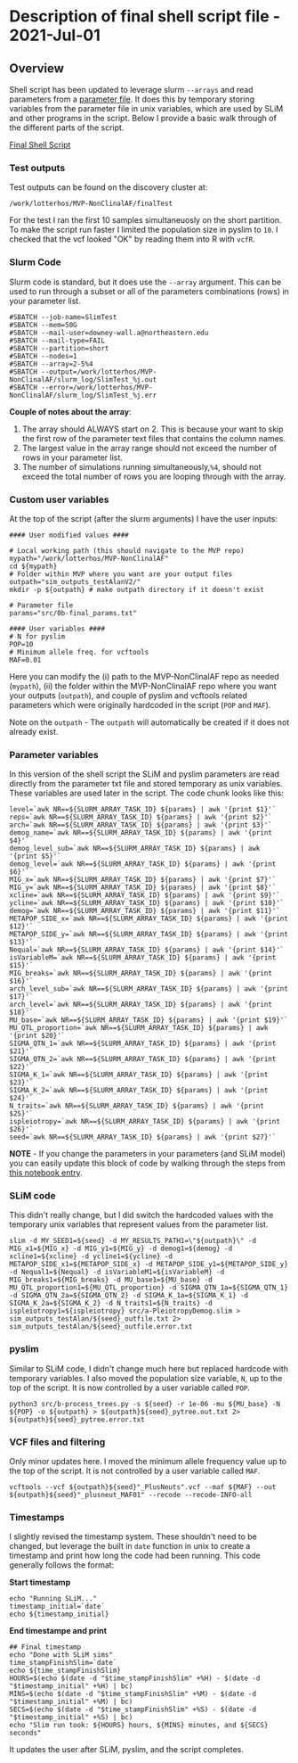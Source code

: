 # Description of final shell script file - 2021-Jul-01

## Overview 

Shell script has been updated to leverage slurm `--arrays` and read parameters from a [parameter file](https://github.com/ModelValidationProgram/MVP-NonClinalAF/blob/alan/src/0b-final_params.txt). It does this by temporary storing variables from the parameter file in unix variables, which are used by SLiM and other programs in the script. Below I provide a basic walk through of the different parts of the script.


[Final Shell Script](https://github.com/ModelValidationProgram/MVP-NonClinalAF/blob/alan/src/run_nonAF_sims_alan_final.sh)

### Test outputs

Test outputs can be found on the discovery cluster at:

```
/work/lotterhos/MVP-NonClinalAF/finalTest
```

For the test I ran the first 10 samples simultaneuosly on the short partition. To make the script run faster I limited the population size in pyslim to `10`. I checked that the vcf looked "OK" by reading them into R with `vcfR`.


### Slurm Code

Slurm code is standard, but it does use the `--array` argument. This can be used to run through a subset or all of the parameters combinations (rows) in your parameter list.

```
#SBATCH --job-name=SlimTest
#SBATCH --mem=50G
#SBATCH --mail-user=downey-wall.a@northeastern.edu
#SBATCH --mail-type=FAIL
#SBATCH --partition=short
#SBATCH --nodes=1
#SBATCH --array=2-5%4
#SBATCH --output=/work/lotterhos/MVP-NonClinalAF/slurm_log/SlimTest_%j.out
#SBATCH --error=/work/lotterhos/MVP-NonClinalAF/slurm_log/SlimTest_%j.err
```

**Couple of notes about the array**:

1) The array should ALWAYS start on 2. This is because your want to skip the first row of the parameter text files that contains the column names.
2) The largest value in the array range should not exceed the number of rows in your parameter list.
3) The number of simulations running simultaneously,`%4`, should not exceed the total number of rows you are looping through with the array.

### Custom user variables

At the top of the script (after the slurm arguments) I have the user inputs:

```
#### User modified values ####

# Local working path (this should navigate to the MVP repo)
mypath="/work/lotterhos/MVP-NonClinalAF"
cd ${mypath}
# Folder within MVP where you want are your output files
outpath="sim_outputs_testAlanV2/"
mkdir -p ${outpath} # make outpath directory if it doesn't exist

# Parameter file
params="src/0b-final_params.txt"

#### User variables ####
# N for pyslim
POP=10
# Minimum allele freq. for vcftools
MAF=0.01
```

Here you can modify the (i) path to the MVP-NonClinalAF repo as needed (`mypath`), (ii) the folder within the MVP-NonClinalAF repo where you want your outputs (`outpath`), and couple of pyslim and vcftools related parameters which were originally hardcoded in the script (`POP` and `MAF`).

Note on the `outpath` - The `outpath` will automatically be created if it does not already exist.

### Parameter variables

In this version of the shell script the SLiM and pyslim parameters are read directly from the parameter txt file and stored temporary as unix variables. These variables are used later in the script. The code chunk looks like this:

```
level=`awk NR==${SLURM_ARRAY_TASK_ID} ${params} | awk '{print $1}'`
reps=`awk NR==${SLURM_ARRAY_TASK_ID} ${params} | awk '{print $2}'`
arch=`awk NR==${SLURM_ARRAY_TASK_ID} ${params} | awk '{print $3}'`
demog_name=`awk NR==${SLURM_ARRAY_TASK_ID} ${params} | awk '{print $4}'`
demog_level_sub=`awk NR==${SLURM_ARRAY_TASK_ID} ${params} | awk '{print $5}'`
demog_level=`awk NR==${SLURM_ARRAY_TASK_ID} ${params} | awk '{print $6}'`
MIG_x=`awk NR==${SLURM_ARRAY_TASK_ID} ${params} | awk '{print $7}'`
MIG_y=`awk NR==${SLURM_ARRAY_TASK_ID} ${params} | awk '{print $8}'`
xcline=`awk NR==${SLURM_ARRAY_TASK_ID} ${params} | awk '{print $9}'`
ycline=`awk NR==${SLURM_ARRAY_TASK_ID} ${params} | awk '{print $10}'`
demog=`awk NR==${SLURM_ARRAY_TASK_ID} ${params} | awk '{print $11}'`
METAPOP_SIDE_x=`awk NR==${SLURM_ARRAY_TASK_ID} ${params} | awk '{print $12}'`
METAPOP_SIDE_y=`awk NR==${SLURM_ARRAY_TASK_ID} ${params} | awk '{print $13}'`
Nequal=`awk NR==${SLURM_ARRAY_TASK_ID} ${params} | awk '{print $14}'`
isVariableM=`awk NR==${SLURM_ARRAY_TASK_ID} ${params} | awk '{print $15}'`
MIG_breaks=`awk NR==${SLURM_ARRAY_TASK_ID} ${params} | awk '{print $16}'`
arch_level_sub=`awk NR==${SLURM_ARRAY_TASK_ID} ${params} | awk '{print $17}'`
arch_level=`awk NR==${SLURM_ARRAY_TASK_ID} ${params} | awk '{print $18}'`
MU_base=`awk NR==${SLURM_ARRAY_TASK_ID} ${params} | awk '{print $19}'`
MU_QTL_proportion=`awk NR==${SLURM_ARRAY_TASK_ID} ${params} | awk '{print $20}'`
SIGMA_QTN_1=`awk NR==${SLURM_ARRAY_TASK_ID} ${params} | awk '{print $21}'`
SIGMA_QTN_2=`awk NR==${SLURM_ARRAY_TASK_ID} ${params} | awk '{print $22}'`
SIGMA_K_1=`awk NR==${SLURM_ARRAY_TASK_ID} ${params} | awk '{print $23}'`
SIGMA_K_2=`awk NR==${SLURM_ARRAY_TASK_ID} ${params} | awk '{print $24}'`
N_traits=`awk NR==${SLURM_ARRAY_TASK_ID} ${params} | awk '{print $25}'`
ispleiotropy=`awk NR==${SLURM_ARRAY_TASK_ID} ${params} | awk '{print $26}'`
seed=`awk NR==${SLURM_ARRAY_TASK_ID} ${params} | awk '{print $27}'`
```

**NOTE** - If you change the parameters in your parameters (and SLiM model) you can easily update this block of code by walking through the steps from [this notebook entry](https://github.com/ModelValidationProgram/MVP-NonClinalAF/blob/alan/notebook/20210630_creatingSLiMBatchScriptVariables.md).

### SLiM code

This didn't really change, but I did switch the hardcoded values with the temporary unix variables that represent values from the parameter list.

```
slim -d MY_SEED1=${seed} -d MY_RESULTS_PATH1=\"${outpath}\" -d MIG_x1=${MIG_x} -d MIG_y1=${MIG_y} -d demog1=${demog} -d xcline1=${xcline} -d ycline1=${ycline} -d METAPOP_SIDE_x1=${METAPOP_SIDE_x} -d METAPOP_SIDE_y1=${METAPOP_SIDE_y} -d Nequal1=${Nequal} -d isVariableM1=${isVariableM} -d MIG_breaks1=${MIG_breaks} -d MU_base1=${MU_base} -d MU_QTL_proportion1=${MU_QTL_proportion} -d SIGMA_QTN_1a=${SIGMA_QTN_1} -d SIGMA_QTN_2a=${SIGMA_QTN_2} -d SIGMA_K_1a=${SIGMA_K_1} -d SIGMA_K_2a=${SIGMA_K_2} -d N_traits1=${N_traits} -d ispleiotropy1=${ispleiotropy} src/a-PleiotropyDemog.slim > sim_outputs_testAlan/${seed}_outfile.txt 2> sim_outputs_testAlan/${seed}_outfile.error.txt    
```

### pyslim

Similar to SLiM code, I didn't change much here but replaced hardcode with temporary variables. I also moved the population size variable, `N`, up to the top of the script. It is now controlled by a user variable called `POP`.

```
python3 src/b-process_trees.py -s ${seed} -r 1e-06 -mu ${MU_base} -N ${POP} -o ${outpath} > ${outpath}${seed}_pytree.out.txt 2> ${outpath}${seed}_pytree.error.txt
```

### VCF files and filtering

Only minor updates here. I moved the minimum allele frequency value up to the top of the script. It is not controlled by a user variable called `MAF`.

```
vcftools --vcf ${outpath}${seed}"_PlusNeuts".vcf --maf ${MAF} --out ${outpath}${seed}"_plusneut_MAF01" --recode --recode-INFO-all
```

### Timestamps

I slightly revised the timestamp system. These shouldn't need to be changed, but leverage the built in `date` function in unix to create a timestamp and print how long the code had been running. This code generally follows the format:

**Start timestamp**
```
echo "Running SLiM..."
timestamp_initial=`date`
echo ${timestamp_initial}
```

**End timestampe and print**
```
## Final timestamp
echo "Done with SLiM sims"
time_stampFinishSlim=`date`
echo ${time_stampFinishSlim}
HOURS=$(echo $(date -d "$time_stampFinishSlim" +%H) - $(date -d "$timestamp_initial" +%H) | bc)
MINS=$(echo $(date -d "$time_stampFinishSlim" +%M) - $(date -d "$timestamp_initial" +%M) | bc)
SECS=$(echo $(date -d "$time_stampFinishSlim" +%S) - $(date -d "$timestamp_initial" +%S) | bc)
echo "Slim run took: ${HOURS} hours, ${MINS} minutes, and ${SECS} seconds"
```

It updates the user after SLiM, pyslim, and the script completes.



